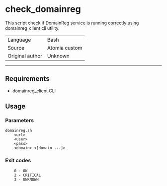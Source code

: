 # check_domainreg

This script check if DomainReg service is running correctly using domainreg_client cli utility.

|                 |                                 |
| --------------- | ------------------------------- |
| Language        | Bash                            |
| Source          | Atomia custom                   |
| Original author | Unknown                         |

---

## Requirements

- domainreg_client CLI

## Usage

### Parameters
```
domainreg.sh
    <url> 
    <user>
    <pass>
    <domain> <[domain ...]>
```

### Exit codes
```
    0 - OK
    2 - CRITICAL
    3 - UNKNOWN
```

<!-- ## Setup -->

<!-- ## Examples
> TODO: Add examples -->